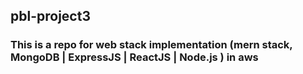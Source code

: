 ## pbl-project3
### This is a repo for web stack implementation (mern stack, MongoDB | ExpressJS | ReactJS | Node.js ) in aws
